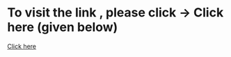 # To visit the link , please click -> Click here (given below)

<a href="https://shivprime94.github.io/crypto-app">Click here</a>
